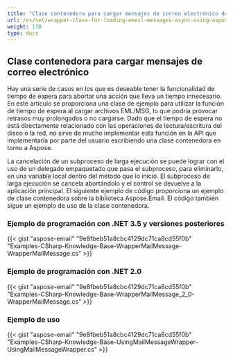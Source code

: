 ```yaml
---
title: "Clase contenedora para cargar mensajes de correo electrónico de forma asíncrona usando Aspose.Email"
url: /es/net/wrapper-class-for-loading-email-messages-async-using-aspose-email/
weight: 170
type: docs
---
```



## **Clase contenedora para cargar mensajes de correo electrónico**
Hay una serie de casos en los que es deseable tener la funcionalidad de tiempo de espera para abortar una acción que lleva un tiempo innecesario. En este artículo se proporciona una clase de ejemplo para utilizar la función de tiempo de espera al cargar archivos EML/MSG, lo que podría provocar retrasos muy prolongados o no cargarse. Dado que el tiempo de espera no está directamente relacionado con las operaciones de lectura/escritura del disco o la red, no sirve de mucho implementar esta función en la API que implementarla por parte del usuario escribiendo una clase contenedora en torno a Aspose.

La cancelación de un subproceso de larga ejecución se puede lograr con el uso de un delegado empaquetado que pasa el subproceso, para eliminarlo, en una variable local dentro del método que lo inició. El subproceso de larga ejecución se cancela abortándolo y el control se devuelve a la aplicación principal. El siguiente ejemplo de código proporciona un ejemplo de clase contenedora sobre la biblioteca Aspose.Email. El código también sigue un ejemplo de uso de la clase contenedora.
### **Ejemplo de programación con .NET 3.5 y versiones posteriores**


{{< gist "aspose-email" "9e8fbeb51a8cbc4129dc71ca8cd55f0b" "Examples-CSharp-Knowledge-Base-WrapperMailMessage-WrapperMailMessage.cs" >}}
### **Ejemplo de programación con .NET 2.0**


{{< gist "aspose-email" "9e8fbeb51a8cbc4129dc71ca8cd55f0b" "Examples-CSharp-Knowledge-Base-WrapperMailMessage_2_0-WrapperMailMessage.cs" >}}
### **Ejemplo de uso**


{{< gist "aspose-email" "9e8fbeb51a8cbc4129dc71ca8cd55f0b" "Examples-CSharp-Knowledge-Base-UsingMailMessageWrapper-UsingMailMessageWrapper.cs" >}}
